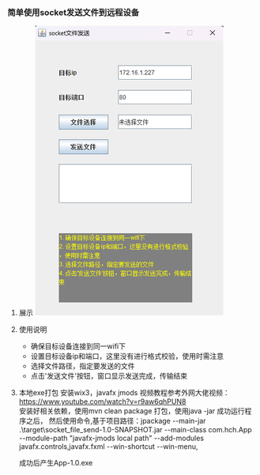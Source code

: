 ### 简单使用socket发送文件到远程设备
1. 展示
    ![image](https://github.com/liftp/socket_file_send/blob/main/src/main/resources/app_img.png?raw=true)
2. 使用说明
    * 确保目标设备连接到同一wifi下 
    * 设置目标设备ip和端口，这里没有进行格式校验，使用时需注意
    * 选择文件路径，指定要发送的文件 
    * 点击'发送文件'按钮，窗口显示发送完成，传输结束 
3. 本地exe打包
    安装wix3，javafx jmods 视频教程参考外网大佬视频：https://www.youtube.com/watch?v=r9aw6qhPUN8   
    安装好相关依赖，使用mvn clean package 打包，使用java -jar 成功运行程序之后，
    然后使用命令,基于项目路径：jpackage --main-jar .\target\socket_file_send-1.0-SNAPSHOT.jar --main-class com.hch.App --module-path "javafx-jmods local path" --add-modules javafx.controls,javafx.fxml --win-shortcut --win-menu,
    
    成功后产生App-1.0.exe
    